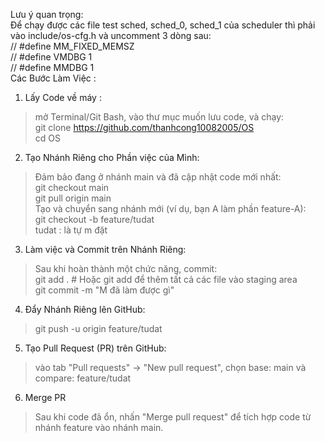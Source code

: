 Lưu ý quan trọng:  
  Để chạy được các file test sched, sched_0, sched_1 của scheduler thì phải vào include/os-cfg.h và uncomment 3 dòng sau:  
// #define MM_FIXED_MEMSZ  
// #define VMDBG 1  
// #define MMDBG 1  
Các Bước Làm Việc :
1. Lấy Code về máy :  
  > mở Terminal/Git Bash, vào thư mục muốn lưu code, và chạy:  
    git clone https://github.com/thanhcong10082005/OS  
    cd OS
2. Tạo Nhánh Riêng cho Phần việc của Mình:  
 > Đảm bảo đang ở nhánh main và đã cập nhật code mới nhất:  
   git checkout main  
    git pull origin main  
  Tạo và chuyển sang nhánh mới (ví dụ, bạn A làm phần feature-A):  
   git checkout -b feature/tudat  
    tudat : là tự m đặt  
3. Làm việc và Commit trên Nhánh Riêng:  
 > Sau khi hoàn thành một chức năng, commit:  
    git add . # Hoặc git add <file-cu-the> để thêm tất cả các file vào staging area  
    git commit -m "M đã làm được gì"  
4. Đẩy Nhánh Riêng lên GitHub:  
>  git push -u origin feature/tudat  
5. Tạo Pull Request (PR) trên GitHub:  
>  vào tab "Pull requests" -> "New pull request", chọn base: main và compare: feature/tudat  
6. Merge PR  
>  Sau khi code đã ổn, nhấn "Merge pull request" để tích hợp code từ nhánh feature vào nhánh main.  

